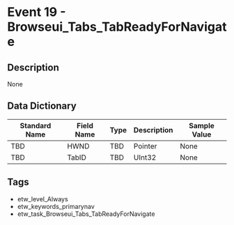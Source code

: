 # Event 19 - Browseui_Tabs_TabReadyForNavigate

## Description
None

## Data Dictionary
|Standard Name|Field Name|Type|Description|Sample Value|
|---|---|---|---|---|
|TBD|HWND|TBD|Pointer|None|None|
|TBD|TabID|TBD|UInt32|None|None|

## Tags
* etw_level_Always
* etw_keywords_primarynav
* etw_task_Browseui_Tabs_TabReadyForNavigate